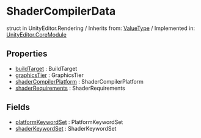 # ShaderCompilerData
struct in UnityEditor.Rendering
 / Inherits from: <a href="https://docs.unity3d.com/6000.0/Documentation/ScriptReference/ValueType.html">ValueType</a> / Implemented in: <a href="https://docs.unity3d.com/6000.0/Documentation/ScriptReference/UnityEditor.CoreModule.html">UnityEditor.CoreModule</a>

## Properties
- <a href="https://docs.unity3d.com/6000.0/Documentation/ScriptReference/ShaderCompilerData-buildTarget.html">buildTarget</a> : BuildTarget
- <a href="https://docs.unity3d.com/6000.0/Documentation/ScriptReference/ShaderCompilerData-graphicsTier.html">graphicsTier</a> : GraphicsTier
- <a href="https://docs.unity3d.com/6000.0/Documentation/ScriptReference/ShaderCompilerData-shaderCompilerPlatform.html">shaderCompilerPlatform</a> : ShaderCompilerPlatform
- <a href="https://docs.unity3d.com/6000.0/Documentation/ScriptReference/ShaderCompilerData-shaderRequirements.html">shaderRequirements</a> : ShaderRequirements

## Fields
- <a href="https://docs.unity3d.com/6000.0/Documentation/ScriptReference/ShaderCompilerData-platformKeywordSet.html">platformKeywordSet</a> : PlatformKeywordSet
- <a href="https://docs.unity3d.com/6000.0/Documentation/ScriptReference/ShaderCompilerData-shaderKeywordSet.html">shaderKeywordSet</a> : ShaderKeywordSet
